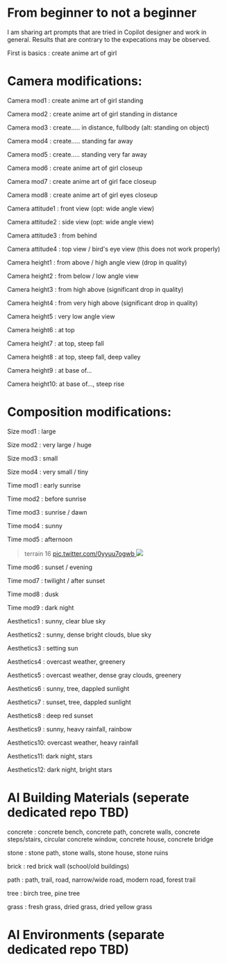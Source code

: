 # From beginner to not a beginner

I am sharing art prompts that are tried in Copilot designer and work in general. 
Results that are contrary to the expecations may be observed.

First is basics : create anime art of girl

# Camera modifications:


Camera mod1 : create anime art of girl standing

Camera mod2 : create anime art of girl standing in distance

Camera mod3 : create..... in distance, fullbody (alt: standing on object)

Camera mod4 : create..... standing far away

Camera mod5 : create..... standing very far away

Camera mod6 : create anime art of girl closeup

Camera mod7 : create anime art of girl face closeup

Camera mod8 : create anime art of girl eyes closeup


Camera attitude1 : front view (opt: wide angle view)

Camera attitude2 : side view (opt: wide angle view)

Camera attitude3 : from behind

Camera attitude4 : top view / bird's eye view (this does not work properly)


Camera height1 : from above / high angle view (drop in quality)

Camera height2 : from below / low angle view

Camera height3 : from high above (significant drop in quality)

Camera height4 : from very high above (significant drop in quality)

Camera height5 : very low angle view


Camera height6 : at top

Camera height7 : at top, steep fall

Camera height8 : at top, steep fall, deep valley

Camera height9 : at base of...

Camera height10: at base of..., steep rise


# Composition modifications:


Size mod1 : large

Size mod2 : very large / huge

Size mod3 : small

Size mod4 : very small / tiny


Time mod1 : early sunrise

Time mod2 : before sunrise

Time mod3 : sunrise / dawn

Time mod4 : sunny

Time mod5 : afternoon
<blockquote class="twitter-tweet"><p lang="eu" dir="ltr">terrain 16 <a href="https://t.co/0yyuu7ogwb">pic.twitter.com/0yyuu7ogwb
</a><img src="https://pic.twitter.com/0yyuu7ogwb"></blockquote>

Time mod6 : sunset / evening

Time mod7 : twilight / after sunset

Time mod8 : dusk

Time mod9 : dark night

Aesthetics1 : sunny, clear blue sky

Aesthetics2 : sunny, dense bright clouds, blue sky

Aesthetics3 : setting sun

Aesthetics4 : overcast weather, greenery

Aesthetics5 : overcast weather, dense gray clouds, greenery

Aesthetics6 : sunny, tree, dappled sunlight

Aesthetics7 : sunset, tree, dappled sunlight

Aesthetics8 : deep red sunset

Aesthetics9 : sunny, heavy rainfall, rainbow

Aesthetics10: overcast weather, heavy rainfall

Aesthetics11: dark night, stars

Aesthetics12: dark night, bright stars

# AI Building Materials (seperate dedicated repo TBD)

concrete : concrete bench, concrete path, concrete walls, 
concrete steps/stairs, circular concrete window, concrete house,
concrete bridge

stone : stone path, stone walls, stone house, stone ruins

brick : red brick wall (school/old buildings)

path : path, trail, road, narrow/wide road, modern road, forest trail

tree : birch tree, pine tree

grass : fresh grass, dried grass, dried yellow grass

# AI Environments (separate dedicated repo TBD)

